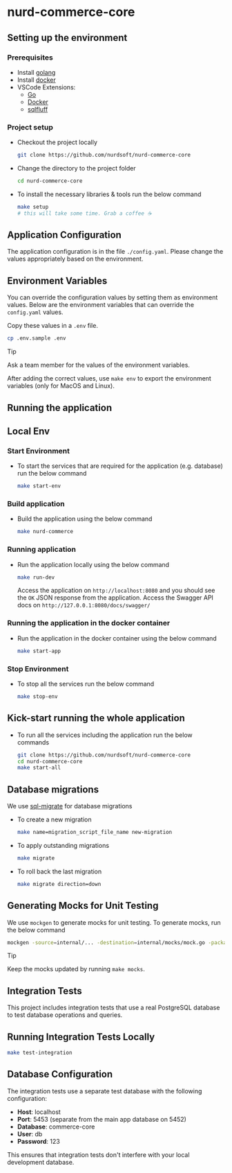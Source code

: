 # nurd-commerce-core

## Setting up the environment

### Prerequisites

- Install [golang](https://go.dev/doc/install)
- Install [docker](https://docs.docker.com/engine/install/)
- VSCode Extensions:
  - [Go](https://marketplace.visualstudio.com/items?itemName=golang.Go)
  - [Docker](https://marketplace.visualstudio.com/items?itemName=dorzey.vscode-sqlfluff)
  - [sqlfluff](https://marketplace.visualstudio.com/items?itemName=dorzey.vscode-sqlfluff)

### Project setup

- Checkout the project locally

  ```bash
  git clone https://github.com/nurdsoft/nurd-commerce-core
  ```

- Change the directory to the project folder

  ```bash
  cd nurd-commerce-core
  ```

- To install the necessary libraries & tools run the below command

  ```bash
  make setup
  # this will take some time. Grab a coffee ☕️
  ```

## Application Configuration

The application configuration is in the file `./config.yaml`. Please change the values appropriately based on the environment.

## Environment Variables

You can override the configuration values by setting them as environment values. Below are the environment variables that can override the `config.yaml` values.

Copy these values in a `.env` file.

```bash
cp .env.sample .env
```

> [!TIP]
> Ask a team member for the values of the environment variables.

After adding the correct values, use `make env` to export the environment variables (only for MacOS and Linux).

## Running the application

## Local Env

### Start Environment

- To start the services that are required for the application (e.g. database) run the below command

  ```bash
  make start-env
  ```

### Build application

- Build the application using the below command

  ```bash
  make nurd-commerce
  ```

### Running application

- Run the application locally using the below command

  ```bash
  make run-dev
  ```

  Access the application on `http://localhost:8080` and you should see the `OK` JSON response from the application.
  Access the Swagger API docs on `http://127.0.0.1:8080/docs/swagger/`


### Running the application in the docker container

- Run the application in the docker container using the below command

  ```bash
  make start-app
  ```

### Stop Environment

- To stop all the services run the below command

  ```bash
  make stop-env
  ```

## Kick-start running the whole application

- To run all the services including the application run the below commands

  ```bash
  git clone https://github.com/nurdsoft/nurd-commerce-core
  cd nurd-commerce-core
  make start-all
  ```

## Database migrations

We use [sql-migrate](https://github.com/rubenv/sql-migrate) for database migrations

- To create a new migration

  ```bash
  make name=migration_script_file_name new-migration
  ```

- To apply outstanding migrations

  ```bash
  make migrate
  ```

- To roll back the last migration

  ```bash
  make migrate direction=down
  ```

## Generating Mocks for Unit Testing

We use `mockgen` to generate mocks for unit testing. To generate mocks, run the below command

```bash
mockgen -source=internal/... -destination=internal/mocks/mock.go -package=package_name
```

> [!TIP]
> Keep the mocks updated by running `make mocks`.

## Integration Tests

This project includes integration tests that use a real PostgreSQL database to test database operations and queries. 

## Running Integration Tests Locally
```bash
make test-integration
```

## Database Configuration

The integration tests use a separate test database with the following configuration:
- **Host**: localhost
- **Port**: 5453 (separate from the main app database on 5452)
- **Database**: commerce-core
- **User**: db
- **Password**: 123

This ensures that integration tests don't interfere with your local development database.
